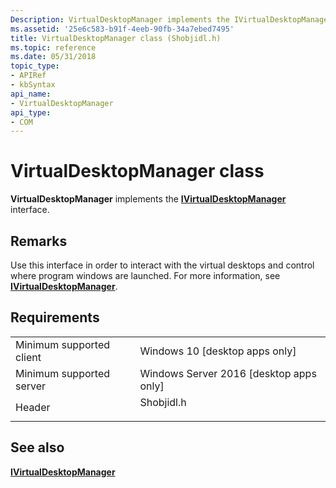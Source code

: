 ```yaml
---
Description: VirtualDesktopManager implements the IVirtualDesktopManager interface.
ms.assetid: '25e6c583-b91f-4eeb-90fb-34a7ebed7495'
title: VirtualDesktopManager class (Shobjidl.h)
ms.topic: reference
ms.date: 05/31/2018
topic_type: 
- APIRef
- kbSyntax
api_name: 
- VirtualDesktopManager
api_type: 
- COM
---
```


# VirtualDesktopManager class

**VirtualDesktopManager** implements the [**IVirtualDesktopManager**](/windows/desktop/api/shobjidl/nn-shobjidl-ivirtualdesktopmanager) interface.

## Remarks

Use this interface in order to interact with the virtual desktops and control where program windows are launched. For more information, see [**IVirtualDesktopManager**](/windows/desktop/api/shobjidl/nn-shobjidl-ivirtualdesktopmanager).

## Requirements



|                                     |                                                                                       |
|-------------------------------------|---------------------------------------------------------------------------------------|
| Minimum supported client<br/> | Windows 10 \[desktop apps only\]<br/>                                           |
| Minimum supported server<br/> | Windows Server 2016 \[desktop apps only\]<br/>                                  |
| Header<br/>                   | <dl> <dt>Shobjidl.h</dt> </dl> |



## See also

<dl> <dt>

[**IVirtualDesktopManager**](/windows/desktop/api/shobjidl/nn-shobjidl-ivirtualdesktopmanager)
</dt> </dl>

 

 




